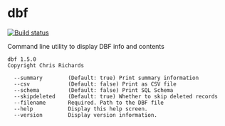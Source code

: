 # dbf

[![Build status](https://ci.appveyor.com/api/projects/status/n4hx7c4qbjs89c8x?svg=true)](https://ci.appveyor.com/project/chrisrichards/dbf)

Command line utility to display DBF info and contents

```
dbf 1.5.0
Copyright Chris Richards

  --summary        (Default: true) Print summary information
  --csv            (Default: false) Print as CSV file
  --schema         (Default: false) Print SQL Schema
  --skipdeleted    (Default: true) Whether to skip deleted records
  --filename       Required. Path to the DBF file
  --help           Display this help screen.
  --version        Display version information.
```

